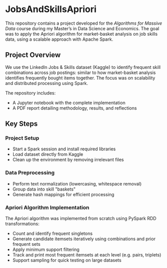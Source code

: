 # JobsAndSkillsApriori

This repository contains a project developed for the *Algorithms for Massive Data* course during my Master’s in Data Science and Economics. The goal was to apply the Apriori algorithm for market-basket analysis on job skills data, using a scalable approach with Apache Spark.

## Project Overview

We use the LinkedIn Jobs & Skills dataset (Kaggle) to identify frequent skill combinations across job postings: similar to how market-basket analysis identifies frequently bought items together. The focus was on scalability and distributed processing using Spark.

The repository includes:
- A Jupyter notebook with the complete implementation
- A PDF report detailing methodology, results, and reflections

## Key Steps
### Project Setup
- Start a Spark session and install required libraries
- Load dataset directly from Kaggle
- Clean up the environment by removing irrelevant files

### Data Preprocessing
- Perform text normalization (lowercasing, whitespace removal)
- Group data into skill "baskets"
- Generate hash mappings for efficient processing

### Apriori Algorithm Implementation
The Apriori algorithm was implemented from scratch using PySpark RDD transformations:
- Count and identify frequent singletons
- Generate candidate itemsets iteratively using combinations and prior frequent sets
- Apply minimum support filtering
- Track and print most frequent itemsets at each level (e.g. pairs, triplets)
- Support sampling for quick testing on large datasets
